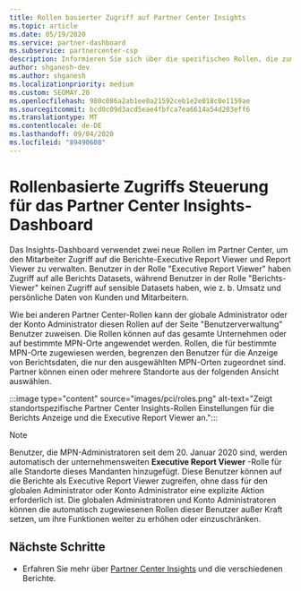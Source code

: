 ```yaml
---
title: Rollen basierter Zugriff auf Partner Center Insights
ms.topic: article
ms.date: 05/19/2020
ms.service: partner-dashboard
ms.subservice: partnercenter-csp
description: Informieren Sie sich über die spezifischen Rollen, die zum Anzeigen von Partner Center Insights-Berichten erforderlich sind Hierzu gehören die Rollen des Executive Report Viewer und der Berichts-Viewer.
author: shganesh-dev
ms.author: shganesh
ms.localizationpriority: medium
ms.custom: SEOMAY.20
ms.openlocfilehash: 980c086a2ab1ee0a21592ceb1e2e018c0e1159ae
ms.sourcegitcommit: bcd0c09d3acd5eae4fbfca7ea6614a54d203eff6
ms.translationtype: MT
ms.contentlocale: de-DE
ms.lasthandoff: 09/04/2020
ms.locfileid: "89490608"
---
```

# <a name="role-based-access-control-to-the-partner-center-insights-dashboard"></a>Rollenbasierte Zugriffs Steuerung für das Partner Center Insights-Dashboard

Das Insights-Dashboard verwendet zwei neue Rollen im Partner Center, um den Mitarbeiter Zugriff auf die Berichte-Executive Report Viewer und Report Viewer zu verwalten.  Benutzer in der Rolle "Executive Report Viewer" haben Zugriff auf alle Berichts Datasets, während Benutzer in der Rolle "Berichts-Viewer" keinen Zugriff auf sensible Datasets haben, wie z. b. Umsatz und persönliche Daten von Kunden und Mitarbeitern.  

Wie bei anderen Partner Center-Rollen kann der globale Administrator oder der Konto Administrator diesen Rollen auf der Seite "Benutzerverwaltung" Benutzer zuweisen. Die Rollen können auf das gesamte Unternehmen oder auf bestimmte MPN-Orte angewendet werden. Rollen, die für bestimmte MPN-Orte zugewiesen werden, begrenzen den Benutzer für die Anzeige von Berichtsdaten, die nur den ausgewählten MPN-Orten zugeordnet sind. Partner können einen oder mehrere Standorte aus der folgenden Ansicht auswählen.

:::image type="content" source="images/pci/roles.png" alt-text="Zeigt standortspezifische Partner Center Insights-Rollen Einstellungen für die Berichts Anzeige und die Executive Report Viewer an.":::

>[!Note]
> Benutzer, die MPN-Administratoren seit dem 20. Januar 2020 sind, werden automatisch der unternehmensweiten **Executive Report Viewer** -Rolle für alle Standorte dieses Mandanten hinzugefügt. Diese Benutzer können auf die Berichte als Executive Report Viewer zugreifen, ohne dass für den globalen Administrator oder Konto Administrator eine explizite Aktion erforderlich ist. Die globalen Administratoren und Konto Administratoren können die automatisch zugewiesenen Rollen dieser Benutzer außer Kraft setzen, um ihre Funktionen weiter zu erhöhen oder einzuschränken.

## <a name="next-steps"></a>Nächste Schritte

- Erfahren Sie mehr über [Partner Center Insights](partner-center-insights.md) und die verschiedenen Berichte.
